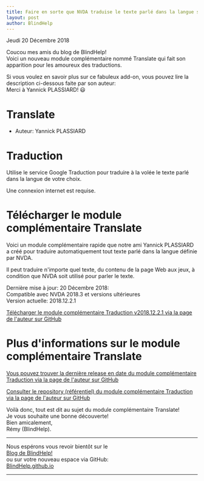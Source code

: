 ```yaml
---
title: Faire en sorte que NVDA traduise le texte parlé dans la langue souhaitée via un module complémentaire
layout: post
author: BlindHelp
---
```


<footer>Jeudi 20 Décembre 2018</footer>


Coucou mes amis du blog de BlindHelp!               
Voici un nouveau module complémentaire nommé Translate qui fait son apparition pour les amoureux des traductions.                  

Si vous voulez en savoir plus sur ce fabuleux add-on, vous pouvez lire la description ci-dessous faite par son auteur:                
Merci à Yannick PLASSIARD! 😃                

# Translate

* Auteur: Yannick PLASSIARD

# Traduction

Utilise le service Google Traduction pour traduire à la volée le texte parlé dans la langue de votre choix.

Une connexion internet est requise.

# Télécharger le module complémentaire Translate

Voici un module complémentaire rapide que notre ami Yannick PLASSIARD a créé pour traduire automatiquement tout texte parlé dans la langue définie par NVDA.

Il peut traduire n'importe quel texte, du contenu de la page Web aux jeux, à condition que NVDA soit utilisé pour parler le texte.

Dernière mise à jour: 20 Décembre 2018:              
Compatible avec NVDA 2018.3 et  versions ultérieures      
Version actuelle: 2018.12.2.1          


[Télécharger le module complémentaire  Traduction v2018.12.2.1 via   la page  de l'auteur sur GitHub][1]


[1]: https://github.com/yplassiard/nvda-translate/releases/download/v2018.12.2.1/translate-2018.12.2.1.nvda-addon


# Plus d'informations sur le module complémentaire Translate

[Vous pouvez trouver la dernière release en date du  module complémentaire Traduction via   la page  de l'auteur sur GitHub][2]


[2]: https://github.com/yplassiard/nvda-translate/releases


[Consulter le repository (référentiel) du module complémentaire Traduction via   la page  de l'auteur sur GitHub][3]


[3]: https://github.com/yplassiard/nvda-translate/


Voilà donc,  tout est dit au sujet du module complémentaire Translate!                
Je vous souhaite une bonne découverte!         
Bien amicalement,              
Rémy (BlindHelp).

---

Nous espérons vous revoir bientôt sur le      
[Blog de BlindHelp!](http://blindhelp.blogspot.fr/)                    
ou sur  votre nouveau espace via GitHub:                     
[BlindHelp.github.io](https://blindhelp.github.io)                    

---